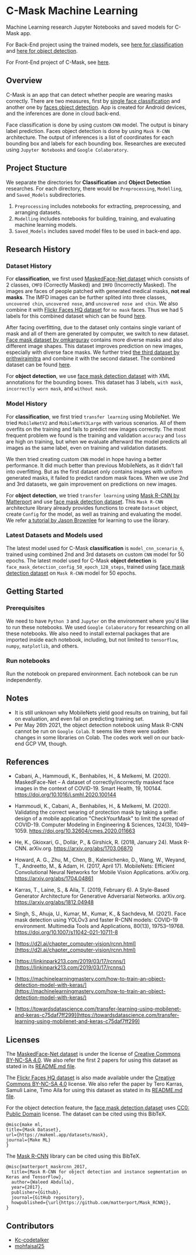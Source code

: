 # C-Mask Machine Learning
Machine Learning research Jupyter Notebooks and saved models for C-Mask app.

For Back-End project using the trained models, see [here for classification](https://github.com/BingkAI-B21CAP0161/Back-End-CMask) and [here for object detection](https://github.com/BingkAI-B21CAP0161/Back-End-ObjectDetection).

For Front-End project of C-Mask, see [here](https://github.com/BingkAI-B21CAP0161/CMask).

## Overview
C-Mask is an app that can detect whether people are wearing masks correctly. There are two measures, first by [single face classification](./Masked_Face_Classification) and another one by [faces object detection](./Masked_Face_Object_Detection). App is created for Android devices, and the inferences are done in cloud back-end.

Face classification is done by using custom `CNN` model. The output is binary label prediction. Faces object detection is done by using `Mask R-CNN` architecture. The output of inferences is a list of coordinates for each bounding box and labels for each bounding box. Researches are executed using `Jupyter Notebooks` and `Google Colaboratory`.

## Project Stucture
We separate the directories for __Classification__ and __Object Detection__ researches. For each directory, there would be `Preprocessing`, `Modelling`, and `Saved_Models` subdirectories.
1. `Preprocessing` includes notebooks for extracting, preprocessing, and arranging datasets.
1. `Modelling` includes notebooks for building, training, and evaluating machine learning models.
1. `Saved_Models` includes saved model files to be used in back-end app.

## Research History
### Dataset History
For __classification__, we first used [MaskedFace-Net dataset](https://github.com/cabani/MaskedFace-Net) which consists of 2 classes, `CMFD` (Correctly Masked) and `IMFD` (Incorrectly Masked). The images are faces of people patched with generated medical masks, __not real masks__. The IMFD images can be further splited into three classes, `uncovered chin`, `uncovered nose`, and `uncovered nose and chin`. We also combine it with [Flickr Faces HQ dataset](https://github.com/NVlabs/ffhq-dataset) for `no mask` faces. Thus we had 5 labels for this combined dataset which can be found [here](https://drive.google.com/drive/folders/1e6dsErnWnZ-ZMsk5HqGw6PUS-YgaUZXZ?usp=sharing).

After facing overfitting, due to the dataset only contains single variant of mask and all of them are generated by computer, we switch to new dataset. [Face mask dataset by omkargurav](https://www.kaggle.com/omkargurav/face-mask-dataset) contains more diverse masks and also different image shapes. This dataset improves prediction on new images, especially with diverse face masks. We further tried [the third dataset by prithwirajmitra](https://www.kaggle.com/prithwirajmitra/covid-face-mask-detection-dataset) and combine it with the second dataset. The combined dataset can be found [here](https://drive.google.com/drive/folders/1NvGlWbR7O0nZnI1CJXWcHZ3b_P3YExXj?usp=sharing).

For __object detection__, we use [face mask detection dataset](https://www.kaggle.com/andrewmvd/face-mask-detection) with XML annotations for the bounding boxes. This dataset has 3 labels, `with mask`, `incorrectly worn mask`, and `without mask`.

### Model History
For __classification__, we first tried `transfer learning` using MobileNet. We tried `MobileNetV2` and `MobileNetV3Large` with various scenarios. All of them overfits on the training and fails to predict new images correctly. The most frequent problem we found is the training and validation `accuracy` and `loss` are high on training, but when we evaluate afterward the model predicts all images as the same label, even on training and validation datasets.

We then tried creating custom `CNN` model in hope having a better performance. It did much better than previous MobileNets, as it didn't fall into overfitting. But as the first dataset only contains images with uniform generated masks, it failed to predict random mask faces. When we use 2nd and 3rd datasets, we gain improvement on predictions on new images.

For __object detection__, we tried `transfer learning` using [Mask R-CNN by Matterport](https://github.com/matterport/Mask_RCNN) and use [face mask detection dataset](https://www.kaggle.com/andrewmvd/face-mask-detection). This `Mask R-CNN` architecture library already provides functions to create `Dataset` object, create `Config` for the model, as well as training and evaluating the model. We refer [a tutorial by Jason Brownlee](https://machinelearningmastery.com/how-to-train-an-object-detection-model-with-keras/) for learning to use the library.

### Latest Datasets and Models used
The latest model used for C-Mask __classification__ is `model_cnn_scenario_6`, trained using combined 2nd and 3rd datasets on custom `CNN` model for 50 epochs. The latest model used for C-Mask __object detection__ is `face_mask_detection_config_50_epoch_128_steps`, trained using [face mask detection dataset](https://www.kaggle.com/andrewmvd/face-mask-detection) on `Mask R-CNN` model for 50 epochs.

## Getting Started
### Prerequisites
We need to have `Python 3` and `Jupyter` on the environment where you'd like to run these notebooks. We used `Google Colaboratory` for researching on all these notebooks. We also need to install external packages that are imported inside each notebook, including, but not limited to `tensorflow`, `numpy`, `matplotlib`, and others.

### Run notebooks
Run the notebook on prepared environment. Each notebook can be run independently.

## Notes
- It is still unknown why MobileNets yield good results on training, but fail on evaluation, and even fail on predicting training set.
- Per May 26th 2021, the object detection notebook using Mask R-CNN cannot be run on `Google Colab`. It seems like there were sudden changes in some libraries on Colab. The codes work well on our back-end GCP VM, though.

## References
- Cabani, A., Hammoudi, K., Benhabiles, H., &amp; Melkemi, M. (2020). MaskedFace-Net – A dataset of correctly/incorrectly masked face images in the context of COVID-19. Smart Health, 19, 100144. https://doi.org/10.1016/j.smhl.2020.100144
- Hammoudi, K., Cabani, A., Benhabiles, H., &amp; Melkemi, M. (2020). Validating the correct wearing of protection mask by taking a selfie: design of a mobile application "CheckYourMask" to limit the spread of COVID-19. Computer Modeling in Engineering &amp; Sciences, 124(3), 1049–1059. https://doi.org/10.32604/cmes.2020.011663
- He, K., Gkioxari, G., Dollár, P., &amp; Girshick, R. (2018, January 24). Mask R-CNN. arXiv.org. https://arxiv.org/abs/1703.06870
- Howard, A. G., Zhu, M., Chen, B., Kalenichenko, D., Wang, W., Weyand, T., Andreetto, M., &amp; Adam, H. (2017, April 17). MobileNets: Efficient Convolutional Neural Networks for Mobile Vision Applications. arXiv.org. https://arxiv.org/abs/1704.04861
- Karras, T., Laine, S., &amp; Aila, T. (2019, February 6). A Style-Based Generator Architecture for Generative Adversarial Networks. arXiv.org. https://arxiv.org/abs/1812.04948
- Singh, S., Ahuja, U., Kumar, M., Kumar, K., &amp; Sachdeva, M. (2021). Face mask detection using YOLOv3 and faster R-CNN models: COVID-19 environment. Multimedia Tools and Applications, 80(13), 19753–19768. https://doi.org/10.1007/s11042-021-10711-8

- [https://d2l.ai/chapter_computer-vision/rcnn.html](https://d2l.ai/chapter_computer-vision/rcnn.html)
- [https://linkinpark213.com/2019/03/17/rcnns/](https://linkinpark213.com/2019/03/17/rcnns/)
- [https://machinelearningmastery.com/how-to-train-an-object-detection-model-with-keras/](https://machinelearningmastery.com/how-to-train-an-object-detection-model-with-keras/)
- [https://towardsdatascience.com/transfer-learning-using-mobilenet-and-keras-c75daf7ff299](https://towardsdatascience.com/transfer-learning-using-mobilenet-and-keras-c75daf7ff299)

## Licenses
The [MaskedFace-Net dataset](https://github.com/cabani/MaskedFace-Net) is under the license of [Creative Commons BY-NC-SA 4.0](https://creativecommons.org/licenses/by-nc-sa/4.0/). We also refer the first 2 papers for using this dataset as stated in its [README.md file](https://github.com/cabani/MaskedFace-Net/blob/master/README.md).

The [Flickr Faces HQ dataset](https://github.com/NVlabs/ffhq-dataset) is also made available under the [Creative Commons BY-NC-SA 4.0](https://creativecommons.org/licenses/by-nc-sa/4.0/) license. We also refer the paper by Tero Karras, Samuli Laine, Timo Aila for using this dataset as stated in its [README.md file](https://github.com/NVlabs/ffhq-dataset/blob/master/README.md).

For the object detection feature, the [face mask detection dataset](https://www.kaggle.com/andrewmvd/face-mask-detection) uses [CC0: Public Domain](https://creativecommons.org/publicdomain/zero/1.0/) license. The dataset can be cited using this BibTeX.
```
@misc{make ml,
title={Mask Dataset},
url={https://makeml.app/datasets/mask},
journal={Make ML}
}
```

The [Mask R-CNN](https://github.com/matterport/Mask_RCNN) library can be cited using this BibTeX.
```
@misc{matterport_maskrcnn_2017,
  title={Mask R-CNN for object detection and instance segmentation on Keras and TensorFlow},
  author={Waleed Abdulla},
  year={2017},
  publisher={Github},
  journal={GitHub repository},
  howpublished={\url{https://github.com/matterport/Mask_RCNN}},
}
```

## Contributors
- [Kc-codetalker](https://github.com/Kc-codetalker)
- [mohfaisal25](https://github.com/mohfaisal25)